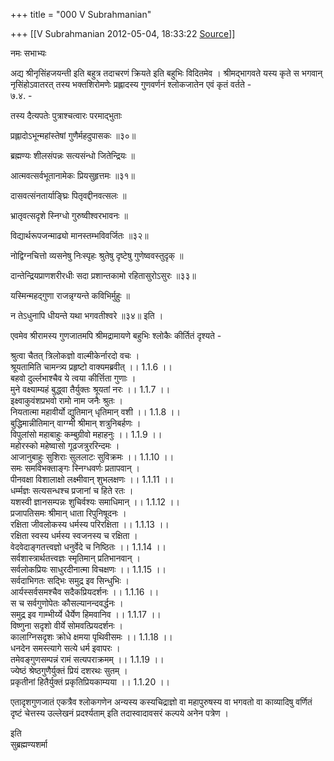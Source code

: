 +++
title = "000 V Subrahmanian"

+++
[[V Subrahmanian	2012-05-04, 18:33:22 [Source](https://groups.google.com/g/bvparishat/c/50DI56It6F4)]]



नमः सभाभ्यः  
  
अद्य श्रीनृसिंहजयन्ती इति बहुत्र तदाचरणं क्रियते इति बहुभिः विदितमेव । श्रीमद्भागवते यस्य कृते स भगवान् नृसिंहोऽवातरत् तस्य भक्तशिरोमणेः प्रह्लादस्य गुणवर्णनं श्लोकजातेन एवं कृतं वर्तते -  
७.४. -  

तस्य दैत्यपतेः पुत्राश्चत्वारः परमाद्भुताः

प्रह्लादोऽभून्महांस्तेषां गुणैर्महदुपासकः ॥३०॥

ब्रह्मण्यः शीलसंपन्नः सत्यसंन्धो जितेन्द्रियः ॥

आत्मवत्सर्वभूतानामेकः प्रियसुहृत्तमः ॥३१॥

दासवत्संनतार्याङ्घ्रिः पितृवद्दीनवत्सलः ॥

भ्रातृवत्सदृशे स्निग्धो गुरुष्वीश्वरभावनः ॥

विद्यार्थरूपजन्माढ्यो मानस्तम्भविवर्जितः ॥३२॥

नोद्विग्नचित्तो व्यसनेषु निःस्पृहः श्रुतेषु दृष्टेषु गुणेष्ववस्तुदृक् ॥

दान्तेन्द्रियप्राणशरीरधीः सदा प्रशान्तकामो रहितासुरोऽसुरः ॥३३॥

यस्मिन्महद्गुणा राजन्नृग्यन्ते कविभिर्मुहुः ॥

न तेऽधुनापि धीयन्ते यथा भगवतीश्वरे ॥३४॥ इति ।

एवमेव श्रीरामस्य गुणजातमपि श्रीमद्रामायणे बहुभिः श्लोकैः कीर्तितं दृश्यते -   

श्रुत्वा चैतत् त्रिलोकज्ञो वाल्मीकेर्नारदो वचः ।  
श्रूयतामिति चामन्त्र्य प्रहृष्टो वाक्यमब्रवीत् ।। 1.1.6 ।।  
बहवो दुर्ल्लभाश्चैव ये त्वया कीर्त्तिता गुणाः ।  
मुने वक्ष्याम्यहं बुद्ध्वा तैर्युक्तः श्रूयतां नरः ।। 1.1.7 ।।  
इक्ष्वाकुवंशप्रभवो रामो नाम जनैः श्रुतः ।  
नियतात्मा महावीर्यो द्युतिमान् धृतिमान् वशी ।। 1.1.8 ।।  
बुद्धिमान्नीतिमान् वाग्ग्मी श्रीमान् शत्रुनिबर्हणः ।  
विपुलांसो महाबाहुः कम्बुग्रीवो महाहनुः ।। 1.1.9 ।।  
महोरस्को महेष्वासो गूढजत्रुररिन्दमः ।  
आजानुबाहुः सुशिराः सुललाटः सुविक्रमः ।। 1.1.10 ।।  
समः समविभक्ताङ्गः स्निग्धवर्णः प्रतापवान् ।  
पीनवक्षा विशालाक्षो लक्ष्मीवान् शुभलक्षणः ।। 1.1.11 ।।  
धर्म्मज्ञः सत्यसन्धश्च प्रजानां च हिते रतः ।  
यशस्वी ज्ञानसम्पन्नः शुचिर्वश्यः समाधिमान् ।। 1.1.12 ।।  
प्रजापतिसमः श्रीमान् धाता रिपुनिषूदनः ।  
रक्षिता जीवलोकस्य धर्मस्य परिरक्षिता ।। 1.1.13 ।।  
रक्षिता स्वस्य धर्मस्य स्वजनस्य च रक्षिता ।  
वेदवेदाङ्गतत्त्वज्ञो धनुर्वेदे च निष्ठितः ।। 1.1.14 ।।  
सर्वशास्त्रार्थतत्त्वज्ञः स्मृतिमान् प्रतिभानवान् ।  
सर्वलोकप्रियः साधुरदीनात्मा विचक्षणः ।। 1.1.15 ।।  
सर्वदाभिगतः सद्भिः समुद्र इव सिन्धुभिः ।  
आर्यस्सर्वसमश्चैव सदैकप्रियदर्शनः ।। 1.1.16 ।।  
स च सर्वगुणोपेतः कौसल्यानन्दवर्द्धनः ।  
समुद्र इव गाम्भीर्य्ये धैर्येण हिमवानिव ।। 1.1.17 ।।  
विष्णुना सदृशो वीर्ये सोमवत्प्रियदर्शनः ।  
कालाग्निसदृशः क्रोधे क्षमया पृथिवीसमः ।। 1.1.18 ।।  
धनदेन समस्त्यागे सत्ये धर्म इवापरः ।  
तमेवङ्गुणसम्पन्नं रामं सत्यपराक्रमम् ।। 1.1.19 ।।  
ज्येष्ठं श्रेष्ठगुणैर्युक्तं प्रियं दशरथः सुतम् ।  
प्रकृतीनां हितैर्युक्तं प्रकृतिप्रियकाम्यया ।। 1.1.20 ।।  
  
एतादृशगुणजातं एकत्रैव श्लोकगणेन अन्यस्य कस्यचिद्राज्ञो वा महापुरुषस्य वा भगवतो वा काव्यादिषु वर्णितं दृष्टं चेत्तस्य उल्लेखनं प्रदर्श्यताम् इति तदास्वादावसरं कल्पये अनेन पत्रेण ।  
  
इति  
सुब्रह्मण्यशर्मा  
  
  
  
  
  


